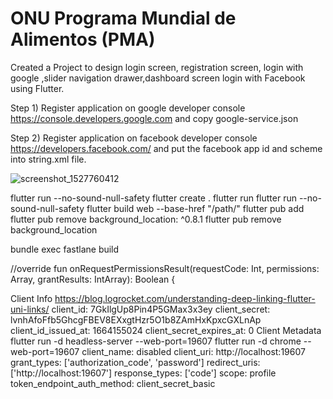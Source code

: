 # ONU Programa Mundial de Alimentos (PMA)
Created a Project to design login screen, registration screen, login with google ,slider navigation drawer,dashboard screen login with Facebook using Flutter.

Step 1) Register application on google developer console https://console.developers.google.com and copy google-service.json

Step 2) Register application on facebook developer console https://developers.facebook.com/ and put the facebook app id and scheme into string.xml file.

![screenshot_1527760412](https://user-images.githubusercontent.com/3602601/42028848-29e1e348-7aeb-11e8-9f69-e252458e17b4.png)


flutter run --no-sound-null-safety
flutter create .
flutter run
flutter run --no-sound-null-safety
flutter build web --base-href "/path/"
flutter pub add <package-name>
flutter pub remove <package-name>
background_location: ^0.8.1
flutter pub remove background_location

bundle exec fastlane build


//override fun onRequestPermissionsResult(requestCode: Int, permissions: Array<out String>, grantResults: IntArray): Boolean {

Client Info
https://blog.logrocket.com/understanding-deep-linking-flutter-uni-links/
  client_id: 7GkIlgUp8Pin4P5GMax3x3ey
  client_secret: lvnhAfoFfb5GhcgFBEV8EXxgtHzr5O1b8ZAmHxKpxcGXLnAp
  client_id_issued_at: 1664155024
  client_secret_expires_at: 0
Client Metadata
flutter run -d headless-server --web-port=19607
flutter run -d chrome --web-port=19607
  client_name: disabled
  client_uri: http://localhost:19607
  grant_types: ['authorization_code', 'password']
  redirect_uris: ['http://localhost:19607']
  response_types: ['code']
  scope: profile
  token_endpoint_auth_method: client_secret_basic